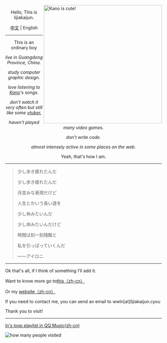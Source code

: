 <img align="right" src="https://cdn.jsdelivr.net/gh/lijiajunljj/lijiajunljj/kanokawaii.jpg"  width='380px' alt="Kano is cute!">

<p align="center">Hello, This is lijiakaijun.</b></p>

<p align="center"><a href="https://github.com/lijiajunljj/lijiajunljj/blob/master/README.md">中文</a> | English</p>

---

<p align="center">This is an ordinary boy</p>
<p align="center"><i>live in Guangdong Province, China.</i></p>
<p align="center"><i>study computer graphic design.</i></p>
<p align="center"><i>love listening to <a href="https://ja.wikipedia.org/wiki/%E9%B9%BF%E4%B9%83">Kano</a>'s songs.</i></p>
<p align="center"><i>don't watch it very often but still like some <a href="https://en.wikipedia.org/wiki/VTuber">vtuber.</a></i></p>
<p align="center"><i>haven't played many video games.</i></p>
<p align="center"><i>don't write code.</i></p>
<p align="center"><i>almost intensely active in some places on the web.</i></p>
<p align="center">Yeah, that's how I am.</p>

  
---

> 少し歩き疲れたんだ
>
>少し歩き疲れたんだ
>
>月並みな表現だけど
>
>人生とかいう長い道を
>
>少し休みたいんだ
>
>少し休みたいんだけど
>
>時間は刻一刻残酷と
>
>私を引っぱっていくんだ
>
>——アイロニ

---

Ok that's all, if I think of something I'll add it.

Want to know more go to[this（zh-cn）](https://zh.moegirl.org.cn/User:Lijiakiajun)

Or my [website（zh-cn）](https://blog.lijiakaijun.cyou)

If you need to contact me, you can send an email to wwln[at]lijiakaijun.cyou

Thank you to visit!

---

[ln's loop playlist in QQ Music(zh-cn)](https://y.qq.com/n/ryqq/playlist/7472299373)
<!--
>在同一片星空下面
>
>这首歌代替话语万千
>
>多希望 能够和你 一起唱
>
>——星之回响
-->
<!--仓库本身也有东西访问的w-->
![how many people visited](https://count.getloli.com/get/@lijiakaijun)
